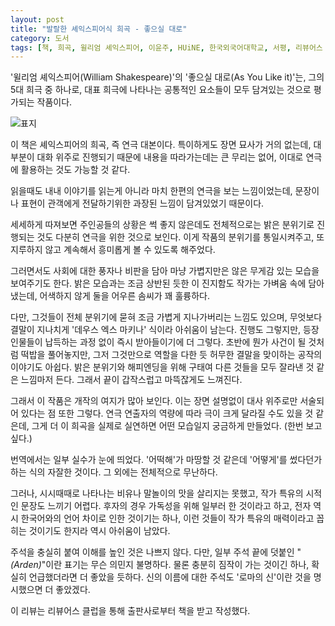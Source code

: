 ```yaml
---
layout: post
title: "발랄한 셰익스피어식 희곡 - 좋으실 대로"
category: 도서
tags: [책, 희곡, 윌리엄 셰익스피어, 이윤주, HUiNE, 한국외국어대학교, 서평, 리뷰어스 클럽]
---
```


'윌리엄 셰익스피어(William Shakespeare)'의
'좋으실 대로(As You Like it)'는,
그의 5대 희극 중 하나로,
대표 희극에 나타나는 공통적인 요소들이 모두 담겨있는 것으로 평가되는 작품이다.

![표지](https://lh3.googleusercontent.com/aZKREOOGnaEXPuEWWu-gBebv8EMJCZbQNDSgChqjperTOgeMspQW0Bdi0CfNY1G4EaTt3S7obUgL-A=s480)

이 책은 셰익스피어의 희곡, 즉 연극 대본이다.
특이하게도 장면 묘사가 거의 없는데,
대부분이 대화 위주로 진행되기 때문에 내용을 따라가는데는 큰 무리는 없어,
이대로 연극에 활용하는 것도 가능할 것 같다.

읽을때도 내내 이야기를 읽는게 아니라 마치 한편의 연극을 보는 느낌이었는데,
문장이나 표현이 관객에게 전달하기위한 과장된 느낌이 담겨있었기 때문이다.

세세하게 따져보면 주인공들의 상황은 썩 좋지 않은데도
전체적으로는 밝은 분위기로 진행되는 것도
다분히 연극을 위한 것으로 보인다.
이게 작품의 분위기를 통일시켜주고,
또 지루하지 않고 계속해서 흥미롭게 볼 수 있도록 해주었다.

그러면서도 사회에 대한 풍자나 비판을 담아
마냥 가볍지만은 않은
무게감 있는 모습을 보여주기도 한다.
밝은 모습과는 조금 상반된 듯한 이 진지함도
작가는 가벼움 속에 담아냈는데,
어색하지 않게 둘을 어우른 솜씨가 꽤 훌륭하다.

다만, 그것들이 전체 분위기에 묻혀 조금 가볍게 지나가버리는 느낌도 있으며,
무엇보다 결말이 지나치게 '데우스 엑스 마키나' 식이라 아쉬움이 남는다.
진행도 그렇지만, 등장인물들이 납득하는 과정 없이 즉시 받아들이기에 더 그렇다.
초반에 뭔가 사건이 될 것처럼 떡밥을 풀어놓지만,
그저 그것만으로 역할을 다한 듯 허무한 결말을 맞이하는 공작의 이야기도 아쉽다.
밝은 분위기와 해피엔딩을 위해 구태여 다른 것들을 모두 잘라낸 것 같은 느낌마저 든다.
그래서 끝이 갑작스럽고 마뜩잖게도 느껴진다.

그래서 이 작품은 개작의 여지가 많아 보인다.
이는 장면 설명없이 대사 위주로만 서술되어 있다는 점 또한 그렇다.
연극 연출자의 역량에 따라 극이 크게 달라질 수도 있을 것 같은데,
그게 더 이 희곡을 실제로 실연하면 어떤 모습일지 궁금하게 만들었다.
(한번 보고 싶다.)

번역에서는 일부 실수가 눈에 띄었다.
'어떡해'가 마땅할 것 같은데 '어떻게'를 썼다던가 하는 식의 자잘한 것이다.
그 외에는 전체적으로 무난하다.

그러나, 시시때때로 나타나는 비유나 말놀이의 맛을 살리지는 못했고,
작가 특유의 시적인 문장도 느끼기 어렵다.
후자의 경우 가독성을 위해 일부러 한 것이라고 하고,
전자 역시 한국어와의 언어 차이로 인한 것이기는 하나,
이런 것들이 작가 특유의 매력이라고 꼽히는 것이기도 한지라
역시 아쉬움이 남았다.

주석을 충실히 붙여 이해를 높인 것은 나쁘지 않다.
다만, 일부 주석 끝에 덧붙인 "*(Arden)*"이란 표기는 무슨 의민지 불명하다.
물론 충분히 짐작이 가는 것이긴 하나,
확실히 언급했더라면 더 좋았을 듯하다.
신의 이름에 대한 주석도 '로마의 신'이란 것을 명시했으면 더 좋았겠다.



<div class="im im-info">
이 리뷰는 리뷰어스 클럽을 통해 출판사로부터 책을 받고 작성했다.
</div>
